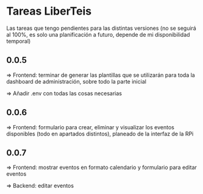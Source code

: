 # Tareas LiberTeis

Las tareas que tengo pendientes para las distintas versiones (no se seguirá al 100%, es solo una planificación a futuro, depende de mi disponibilidad temporal)

## 0.0.5

=> Frontend: terminar de generar las plantillas que se utilizarán para toda la dashboard de administración, sobre todo la parte inicial

=> Añadir .env con todas las cosas necesarias

## 0.0.6

=> Frontend: formulario para crear, eliminar y visualizar los eventos disponibles (todo en apartados distintos), planeado de la interfaz de la RPi

## 0.0.7

=> Frontend: mostrar eventos en formato calendario y formulario para editar eventos

=> Backend: editar eventos
